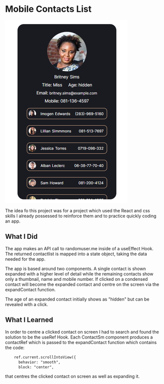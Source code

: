 # Mobile Contacts List

![](./screenshot.png)

The idea fo this project was for a project which used the React and css skills I already possessed to reinforce them and to practice quickly coding an app.

## What I Did
The app makes an API call to randomuser.me inside of a useEffect Hook. The returned contactlist is mapped into a state object, taking the data needed for the app.

The app is based around two components. A single contact is shown expanded with a higher level of detail while the remaining contacts show only a thumbnail, name and mobile number. If clicked on a condensed contact will become the expanded contact and centre on the screen via the expandContact function.

The age of an expanded contact initially shows as "hidden" but can be revealed with a click.

## What I Learned 

In order to centre a clicked contact on screen I had to search and found the solution to be the useRef Hook. Each ContactSm component produces a contactRef which is passed to the expandContact function which contains the code:
```
    ref.current.scrollIntoView({
      behavior: "smooth",
      block: "center",
```
that centres the clicked contact on screen as well as expanding it.